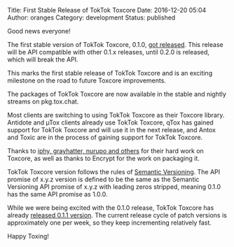 Title: First Stable Release of TokTok Toxcore
Date: 2016-12-20 05:04
Author: oranges
Category: development
Status: published

Good news everyone!

The first stable version of TokTok Toxcore, 0.1.0, [got
released](https://github.com/TokTok/c-toxcore/releases/tag/v0.1.0). This
release will be API compatible with other 0.1.x releases, until 0.2.0 is
released, which will break the API.

This marks the first stable release of TokTok Toxcore and is an exciting
milestone on the road to future Toxcore improvements.

The packages of TokTok Toxcore are now available in the stable and
nightly streams on pkg.tox.chat.

Most clients are switching to using TokTok Toxcore as their Toxcore
library. Antidote and µTox clients already use TokTok Toxcore, qTox has
gained support for TokTok Toxcore and will use it in the next release,
and Antox and Toxic are in the process of gaining support for TokTok
Toxcore.

Thanks to [iphy, grayhatter, nurupo and
others](https://github.com/TokTok/c-toxcore/compare/v0.0.1...TokTok:v0.1.1)
for their hard work on Toxcore, as well as thanks to Encrypt for the
work on packaging it.

TokTok Toxcore version follows the rules of [Semantic
Versioning](http://semver.org/). The API promise of x.y.z version is
defined to be the same as the Semantic Versioning API promise of x.y.z
with leading zeros stripped, meaning 0.1.0 has the same API promise as
1.0.0.

While we were being excited with the 0.1.0 release, TokTok Toxcore has
already [released 0.1.1
version](https://github.com/TokTok/c-toxcore/releases/tag/v0.1.1). The
current release cycle of patch versions is approximately one per week,
so they keep incrementing relatively fast.

Happy Toxing!
